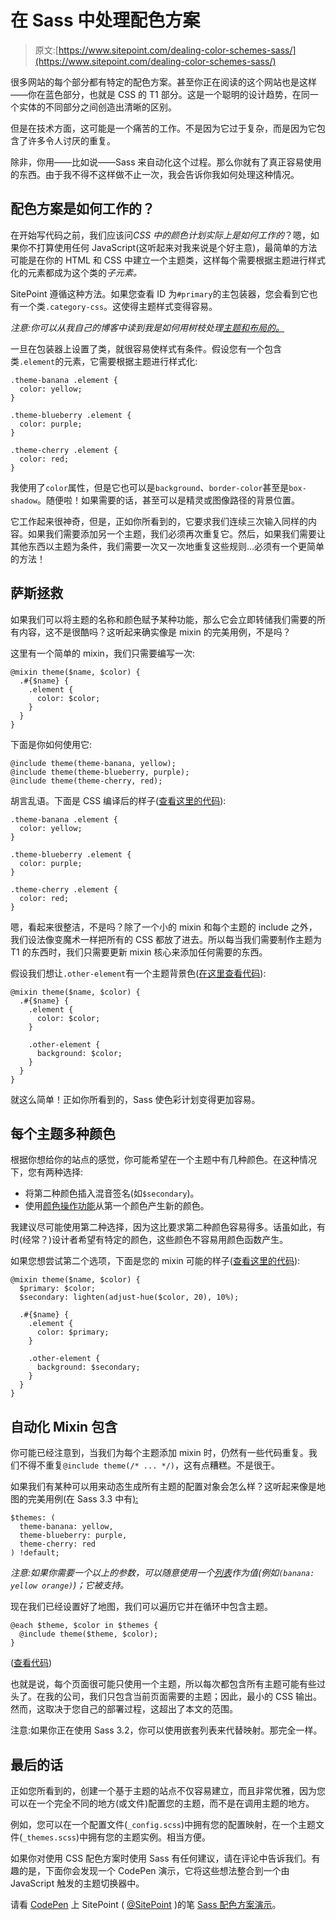 # 在 Sass 中处理配色方案

> 原文:[https://www.sitepoint.com/dealing-color-schemes-sass/](https://www.sitepoint.com/dealing-color-schemes-sass/)

很多网站的每个部分都有特定的配色方案。甚至你正在阅读的这个网站也是这样——你在蓝色部分，也就是 CSS 的 T1 部分。这是一个聪明的设计趋势，在同一个实体的不同部分之间创造出清晰的区别。

但是在技术方面，这可能是一个痛苦的工作。不是因为它过于复杂，而是因为它包含了许多令人讨厌的重复。

除非，你用——比如说——Sass 来自动化这个过程。那么你就有了真正容易使用的东西。由于我不得不这样做不止一次，我会告诉你我如何处理这种情况。

## 配色方案是如何工作的？

在开始写代码之前，我们应该问*CSS 中的颜色计划实际上是如何工作的*？嗯，如果你不打算使用任何 JavaScript(这听起来对我来说是个好主意)，最简单的方法可能是在你的 HTML 和 CSS 中建立一个主题类，这样每个需要根据主题进行样式化的元素都成为这个类的*子元素。*

SitePoint 遵循这种方法。如果您查看 ID 为`#primary`的主包装器，您会看到它也有一个类`.category-css`。这使得主题样式变得容易。

*注意:你可以从我自己的博客中读到我是如何用树枝处理[主题和布局的。](http://hugogiraudel.com/2013/11/12/themes-layouts-twig/)*

一旦在包装器上设置了类，就很容易使样式有条件。假设您有一个包含类`.element`的元素，它需要根据主题进行样式化:

```
.theme-banana .element {
  color: yellow;
}

.theme-blueberry .element {
  color: purple;
}

.theme-cherry .element {
  color: red;
}
```

我使用了`color`属性，但是它也可以是`background`、`border-color`甚至是`box-shadow`。随便啦！如果需要的话，甚至可以是精灵或图像路径的背景位置。

它工作起来很神奇，但是，正如你所看到的，它要求我们连续三次输入同样的内容。如果我们需要添加另一个主题，我们必须再次重复它。然后，如果我们需要让其他东西以主题为条件，我们需要一次又一次地重复这些规则…必须有一个更简单的方法！

## 萨斯拯救

如果我们可以将主题的名称和颜色赋予某种功能，那么它会立即转储我们需要的所有内容，这不是很酷吗？这听起来确实像是 mixin 的完美用例，不是吗？

这里有一个简单的 mixin，我们只需要编写一次:

```
@mixin theme($name, $color) {
  .#{$name} {
    .element {
      color: $color;
    }
  }
}
```

下面是你如何使用它:

```
@include theme(theme-banana, yellow);
@include theme(theme-blueberry, purple);
@include theme(theme-cherry, red);
```

胡言乱语。下面是 CSS 编译后的样子([查看这里的代码](http://sassmeister.com/gist/9342088)):

```
.theme-banana .element {
  color: yellow;
}

.theme-blueberry .element {
  color: purple;
}

.theme-cherry .element {
  color: red;
}
```

嗯，看起来很整洁，不是吗？除了一个小的 mixin 和每个主题的 include 之外，我们设法像变魔术一样把所有的 CSS 都放了进去。所以每当我们需要制作主题为 T1 的东西时，我们只需要更新 mixin 核心来添加任何需要的东西。

假设我们想让`.other-element`有一个主题背景色([在这里查看代码](http://sassmeister.com/gist/9342111)):

```
@mixin theme($name, $color) {
  .#{$name} {
    .element {
      color: $color;
    }

    .other-element {
      background: $color;
    }
  }
}
```

就这么简单！正如你所看到的，Sass 使色彩计划变得更加容易。

## 每个主题多种颜色

根据你想给你的站点的感觉，你可能希望在一个主题中有几种颜色。在这种情况下，您有两种选择:

*   将第二种颜色插入混音签名(如`$secondary`)。
*   使用[颜色操作功能](http://sass-lang.com/documentation/Sass/Script/Functions.html)从第一个颜色产生新的颜色。

我建议尽可能使用第二种选择，因为这比要求第二种颜色容易得多。话虽如此，有时(经常？)设计者希望有特定的颜色，这些颜色不容易用颜色函数产生。

如果您想尝试第二个选项，下面是您的 mixin 可能的样子([查看这里的代码](http://sassmeister.com/gist/9342563)):

```
@mixin theme($name, $color) {
  $primary: $color;
  $secondary: lighten(adjust-hue($color, 20), 10%);

  .#{$name} {
    .element {
      color: $primary;
    }

    .other-element {
      background: $secondary;
    }
  }
}
```

## 自动化 Mixin 包含

你可能已经注意到，当我们为每个主题添加 mixin 时，仍然有一些代码重复。我们不得不重复`@include theme(/* ... */)`，这有点糟糕。不是很<abbr title="Don't Repeat Yourself (programming principal)">干</abbr>。

如果我们有某种可以用来动态生成所有主题的配置对象会怎么样？这听起来像是地图的完美用例(在 Sass 3.3 中有[):](https://github.com/nex3/sass/issues/642)

```
$themes: (
  theme-banana: yellow,
  theme-blueberry: purple,
  theme-cherry: red
) !default;
```

*注意:如果你需要一个以上的参数，可以随意使用一个[列表](http://sass-lang.com/documentation/file.SASS_REFERENCE.html#lists)作为值(例如`(banana: yellow orange)`)；它被支持。*

现在我们已经设置好了地图，我们可以遍历它并在循环中包含主题。

```
@each $theme, $color in $themes {
  @include theme($theme, $color);
}
```

([查看代码](http://sassmeister.com/gist/9342576))

也就是说，每个页面很可能只使用一个主题，所以每次都包含所有主题可能有些过头了。在我的公司，我们只包含当前页面需要的主题；因此，最小的 CSS 输出。然而，这取决于您自己的部署过程，这超出了本文的范围。

注意:如果你正在使用 Sass 3.2，你可以使用嵌套列表来代替映射。那完全一样。

## 最后的话

正如您所看到的，创建一个基于主题的站点不仅容易建立，而且非常优雅，因为您可以在一个完全不同的地方(或文件)配置您的主题，而不是在调用主题的地方。

例如，您可以在一个配置文件(`_config.scss`)中拥有您的配置映射，在一个主题文件(`_themes.scss`)中拥有您的主题实例。相当方便。

如果你对使用 CSS 配色方案时使用 Sass 有任何建议，请在评论中告诉我们。有趣的是，下面你会发现一个 CodePen 演示，它将这些想法整合到一个由 JavaScript 触发的主题切换器中。

请看 [CodePen](http://codepen.io) 上 SitePoint ( [@SitePoint](http://codepen.io/SitePoint) )的笔 [Sass 配色方案演示](http://codepen.io/SitePoint/pen/czixa)。